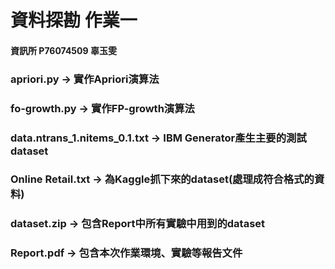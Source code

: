 # 資料探勘 作業一    
#### 資訊所 P76074509 辜玉雯
>
>
### apriori.py -> 實作Apriori演算法
### fo-growth.py -> 實作FP-growth演算法
### data.ntrans_1.nitems_0.1.txt -> IBM Generator產生主要的測試dataset
### Online Retail.txt -> 為Kaggle抓下來的dataset(處理成符合格式的資料)
### dataset.zip -> 包含Report中所有實驗中用到的dataset
### Report.pdf -> 包含本次作業環境、實驗等報告文件
